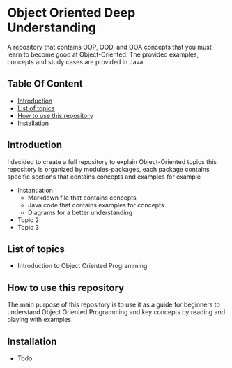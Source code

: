 # Object Oriented Deep Understanding
A repository that contains OOP, OOD, and OOA concepts that you must learn to become
good at Object-Oriented.
The provided examples, concepts and study cases are provided in Java.


## Table Of Content
- [Introduction](#Introduction)
- [List of topics](#list-of-topics)
- [How to use this repository](#how-to-use-this-repository)
- [Installation](#installation)

## Introduction
I decided to create a full repository to explain Object-Oriented topics this 
repository is organized by modules-packages, each package contains specific sections
that contains concepts and examples for example


- Instantiation
  - Markdown file that contains concepts
  - Java code that contains examples for concepts
  - Diagrams for a better understanding
- Topic 2
- Topic 3

## List of topics
- Introduction to Object Oriented Programming


## How to use this repository
The main purpose of this repository is to use it as a guide for beginners to understand
Object Oriented Programming and key concepts by reading and playing with examples.

## Installation
- Todo
